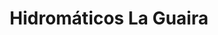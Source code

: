 ---
title: "Hidromáticos La Guaira"
url: /catia-la-mar/hidromaticos-la-guaira/
shop: reparación de automóviles
---
